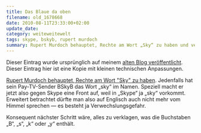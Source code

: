 ```yaml
---
title: Das Blaue da oben
filename: old_1678668
date: 2010-08-11T23:33:00+02:00
update_date:
category: weiteweitewelt
tags: skype, bskyb, rupert murdoch
summary: Rupert Murdoch behauptet, Rechte am Wort „Sky“ zu haben und verklagt deswegen Skype.
---
```

Dieser Eintrag wurde ursprünglich auf meinem [alten Blog veröffentlicht](https://stu.blogger.de/stories/1678668/). Dieser Eintrag hier ist eine Kopie mit kleinen technischen Anpassungen.

[Rupert Murdoch behauptet, Rechte am Wort "Sky" zu haben](http://www.independent.co.uk/news/media/online/murdoch-claims-to-own-the-sky-in-skype-2048607.html). Jedenfalls hat sein Pay-TV-Sender BSkyB das Wort „sky“ im Namen. Speziell macht er jetzt also gegen Skype eine Front auf, weil in „Skype“ ja „sky“ vorkommt. Erweitert betrachtet dürfte man also auf Englisch auch nicht mehr vom Himmel sprechen &mdash; es besteht ja Verwechslungsgefahr.

Konsequent nächster Schritt wäre, alles zu verklagen, was die Buchstaben „B“, „s“, „k“ oder „y“ enthält.
